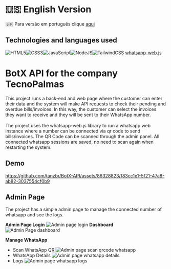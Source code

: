 # 🇺🇸 English Version
🇧🇷 Para versão em português clique [aqui](https://github.com/tanzbr/BotX-API/blob/main/README-BR.md)

## Technologies and languages used
![HTML5](https://img.shields.io/badge/html5-%23E34F26.svg?style=for-the-badge&logo=html5&logoColor=white)![CSS3](https://img.shields.io/badge/css3-%231572B6.svg?style=for-the-badge&logo=css3&logoColor=white)![JavaScript](https://img.shields.io/badge/javascript-%23323330.svg?style=for-the-badge&logo=javascript&logoColor=%23F7DF1E)![NodeJS](https://img.shields.io/badge/node.js-6DA55F?style=for-the-badge&logo=node.js&logoColor=white)![TailwindCSS](https://img.shields.io/badge/tailwindcss-%2338B2AC.svg?style=for-the-badge&logo=tailwind-css&logoColor=white) [whatsapp-web.js](https://github.com/pedroslopez/whatsapp-web.js/)


# BotX API for the company TecnoPalmas 
This project runs a back-end and web page where the customer can enter their data and the system will make API requests to check their pending and overdue bills/invoices. In this way, the customer can select the invoices they want to receive and they will be sent to their WhatsApp number.<br><br>
The project uses the whatsapp-web.js library to run a whatsapp web instance where a number can be connected via qr code to send bills/invoices. The QR Code can be scanned through the admin panel. All connected whatsapp sessions are saved, no need to scan again when restarting the system.

## Demo 

https://github.com/tanzbr/BotX-API/assets/86328823/f83cc1e1-5f21-47a8-ab82-3037554cf0b9


## Admin Page
The project has a simple admin page to manage the connected number of whatsapp and see the logs.

**Admin Page Login**
![Admin page login](https://i.imgur.com/W6h2DeI.png)
**Dashboard**
![Admin Page dashboard](https://i.imgur.com/wVMkS2Z.png)

**Manage WhatsApp**

 - Scan WhatsApp QR
![Admin page scan qrcode whatsapp](https://i.imgur.com/Z9LxQHO.png)
 - WhatsApp Details
 ![Admin page whatsapp details](https://i.imgur.com/fuD83BK.png)
 - Logs
 ![Admin page whatsapp logs](https://i.imgur.com/uqjkby5.png)
